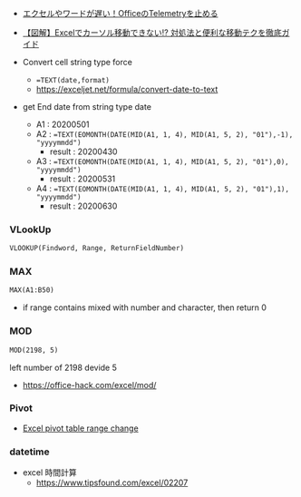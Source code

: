* [エクセルやワードが遅い！OfficeのTelemetryを止める](https://nyanto.jimdofree.com/%EF%BD%B4%EF%BD%B8%EF%BD%BE%EF%BE%99%E9%96%A2%E6%95%B0-%E5%95%8F%E9%A1%8C%E8%A7%A3%E6%B1%BA/%E3%82%A8%E3%82%AF%E3%82%BB%E3%83%AB%E3%81%AE%E9%96%8B%E3%81%8F%E3%82%84%E4%BF%9D%E5%AD%98-%E9%96%89%E3%81%98%E3%82%8B%E3%81%8C%E9%81%85%E3%81%84-office%E3%81%AEtelemetry%E3%82%92%E6%AD%A2%E3%82%81%E3%82%8B%E6%96%B9%E6%B3%95/)
* [【図解】Excelでカーソル移動できない⁉︎ 対処法と便利な移動テクを徹底ガイド](https://mainichi.doda.jp/article/2019/10/28/1733.html#%E3%82%AB%E3%83%BC%E3%82%BD%E3%83%AB%E3%82%92%E7%A7%BB%E5%8B%95%E3%81%99%E3%82%8B%E3%81%A8%E7%94%BB%E9%9D%A2%E3%81%8C%E3%82%B9%E3%82%AF%E3%83%AD%E3%83%BC%E3%83%AB%E3%81%95%E3%82%8C%E3%81%A6%E3%81%97%E3%81%BE%E3%81%86%E3%81%A8%E3%81%8D%E3%81%AE%E5%AF%BE%E5%87%A6%E6%B3%95)

* Convert cell string type force
  * `=TEXT(date,format)`
  * https://exceljet.net/formula/convert-date-to-text

* get End date from string type date
  * A1 : 20200501
  * A2 : `=TEXT(EOMONTH(DATE(MID(A1, 1, 4), MID(A1, 5, 2), "01"),-1), "yyyymmdd")`
    * result : 20200430
  * A3 : `=TEXT(EOMONTH(DATE(MID(A1, 1, 4), MID(A1, 5, 2), "01"),0), "yyyymmdd")`
    * result : 20200531
  * A4 : `=TEXT(EOMONTH(DATE(MID(A1, 1, 4), MID(A1, 5, 2), "01"),1), "yyyymmdd")`
    * result : 20200630
 
### VLookUp

```vb
VLOOKUP(Findword, Range, ReturnFieldNumber)
```

### MAX

```vb
MAX(A1:B50)
```
* if range contains mixed with number and character, then return 0

### MOD
```vb
MOD(2198, 5)
```
left number of 2198 devide 5 
* https://office-hack.com/excel/mod/

### Pivot

* [Excel pivot table range change](https://office-hack.com/excel/pivot-table-range-change/)

### datetime

* excel 時間計算
  * https://www.tipsfound.com/excel/02207
